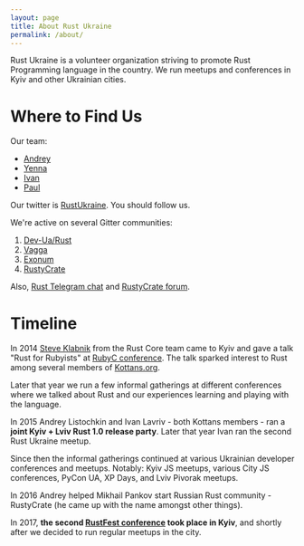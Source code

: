 ```yaml
---
layout: page
title: About Rust Ukraine
permalink: /about/
---
```


Rust Ukraine is a volunteer organization striving to promote Rust Programming language in the country. We run meetups and conferences in Kyiv and other Ukrainian cities.

# Where to Find Us

Our team:
  - [Andrey](https://twitter.com/listochkin)
  - [Yenna](https://twitter.com/tektonna)
  - [Ivan](https://twitter.com/ilavriv)
  - [Paul](https://twitter.com/PaulColomiets)

Our twitter is [RustUkraine](https://twitter.com/RustUkraine). You should follow us.

We're active on several Gitter communities:

 1. [Dev-Ua/Rust](https://gitter.im/dev-ua/rust)
 2. [Vagga](https://gitter.im/tailhook/vagga)
 3. [Exonum](https://gitter.im/exonum/exonum)
 4. [RustyCrate](https://gitter.im/ruRust)

Also, [Rust Telegram chat](https://t.me/rustlang_ru) and [RustyCrate forum](https://forum.rustycrate.ru/).
# Timeline

In 2014 [Steve Klabnik](https://twitter.com/steveklabnik) from the Rust Core team came to Kyiv and gave a talk "Rust for Rubyists" at [RubyC conference](https://www.youtube.com/watch?v=nJrmcTxG_2I). The talk sparked interest to Rust among several members of [Kottans.org](http://kottans.org).

Later that year we run a few informal gatherings at different conferences where we talked about Rust and our experiences learning and playing with the language.

In 2015 Andrey Listochkin and Ivan Lavriv - both Kottans members - ran a **joint Kyiv + Lviv Rust 1.0 release party**. Later that year Ivan ran the second Rust Ukraine meetup.

Since then the informal gatherings continued at various Ukrainian developer conferences and meetups. Notably: Kyiv JS meetups, various City JS conferences, PyCon UA, XP Days, and Lviv Pivorak meetups.

In 2016 Andrey helped Mikhail Pankov start Russian Rust community - RustyCrate (he came up with the name amongst other things).

In 2017, **the second [RustFest conference](https://www.youtube.com/playlist?list=PL85XCvVPmGQhvs1Rnet_24B-AI3YSM2YG) took place in Kyiv**, and shortly after we decided to run regular meetups in the city.
